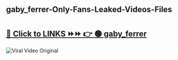 
 ## gaby_ferrer-Only-Fans-Leaked-Videos-Files

# <h2><a href="https://mediaupload.pro?gaby_ferrer">🔗 Click to LINKS ⏩⏩ 👉 🟢 gaby_ferrer </a></h2>

<a href="https://mediaupload.pro?gaby_ferrer" rel="nofollow" data-target="animated-image.originalLink"><img src="https://i.ibb.co.com/xMMVF88/686577567.gif" alt="Viral Video Original" style="max-width: 100%; display: inline-block;" data-target="animated-image.originalImage"></a>